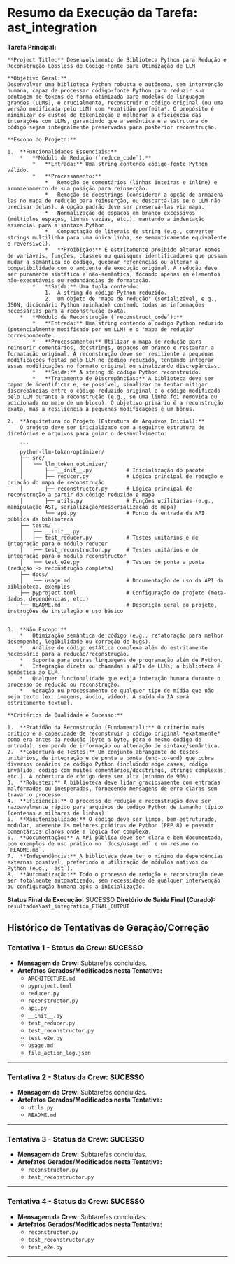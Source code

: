# Resumo da Execução da Tarefa: ast_integration

**Tarefa Principal:**
```
**Project Title:** Desenvolvimento de Biblioteca Python para Redução e Reconstrução Lossless de Código-Fonte para Otimização de LLM

**Objetivo Geral:**
Desenvolver uma biblioteca Python robusta e autônoma, sem intervenção humana, capaz de processar código-fonte Python para reduzir sua contagem de tokens de forma otimizada para modelos de linguagem grandes (LLMs), e crucialmente, reconstruir o código original (ou uma versão modificada pelo LLM) com *exatidão perfeita*. O propósito é minimizar os custos de tokenização e melhorar a eficiência das interações com LLMs, garantindo que a semântica e a estrutura do código sejam integralmente preservadas para posterior reconstrução.

**Escopo do Projeto:**

1.  **Funcionalidades Essenciais:**
    *   **Módulo de Redução (`reduce_code`):**
        *   **Entrada:** Uma string contendo código-fonte Python válido.
        *   **Processamento:**
            *   Remoção de comentários (linhas inteiras e inline) e armazenamento de sua posição para reinserção.
            *   Remoção de docstrings (considerar a opção de armazená-las no mapa de redução para reinserção, ou descartá-las se o LLM não precisar delas). A opção padrão deve ser preservá-las via mapa.
            *   Normalização de espaços em branco excessivos (múltiplos espaços, linhas vazias, etc.), mantendo a indentação essencial para a sintaxe Python.
            *   Compactação de literais de string (e.g., converter strings multilinha para uma única linha, se semanticamente equivalente e reversível).
            *   **Proibição:** É estritamente proibido alterar nomes de variáveis, funções, classes ou quaisquer identificadores que possam mudar a semântica do código, quebrar referências ou alterar a compatibilidade com o ambiente de execução original. A redução deve ser puramente sintática e não-semântica, focando apenas em elementos não-executáveis ou redundâncias de formatação.
        *   **Saída:** Uma tupla contendo:
            1.  A string do código Python reduzido.
            2.  Um objeto de "mapa de redução" (serializável, e.g., JSON, dicionário Python aninhado) contendo todas as informações necessárias para a reconstrução exata.
    *   **Módulo de Reconstrução (`reconstruct_code`):**
        *   **Entrada:** Uma string contendo o código Python reduzido (potencialmente modificado por um LLM) e o "mapa de redução" correspondente.
        *   **Processamento:** Utilizar o mapa de redução para reinserir comentários, docstrings, espaços em branco e restaurar a formatação original. A reconstrução deve ser resiliente a pequenas modificações feitas pelo LLM no código reduzido, tentando integrar essas modificações no formato original ou sinalizando discrepâncias.
        *   **Saída:** A string do código Python reconstruído.
        *   **Tratamento de Discrepâncias:** A biblioteca deve ser capaz de identificar e, se possível, sinalizar ou tentar mitigar discrepâncias entre o código reduzido original e o código modificado pelo LLM durante a reconstrução (e.g., se uma linha foi removida ou adicionada no meio de um bloco). O objetivo primário é a reconstrução exata, mas a resiliência a pequenas modificações é um bônus.

2.  **Arquitetura do Projeto (Estrutura de Arquivos Inicial):**
    O projeto deve ser inicializado com a seguinte estrutura de diretórios e arquivos para guiar o desenvolvimento:

    ```
    python-llm-token-optimizer/
    ├── src/
    │   └── llm_token_optimizer/
    │       ├── __init__.py           # Inicialização do pacote
    │       ├── reducer.py            # Lógica principal de redução e criação do mapa de reconstrução
    │       ├── reconstructor.py      # Lógica principal de reconstrução a partir do código reduzido e mapa
    │       ├── utils.py              # Funções utilitárias (e.g., manipulação AST, serialização/desserialização do mapa)
    │       └── api.py                # Ponto de entrada da API pública da biblioteca
    ├── tests/
    │   ├── __init__.py
    │   ├── test_reducer.py           # Testes unitários e de integração para o módulo reducer
    │   ├── test_reconstructor.py     # Testes unitários e de integração para o módulo reconstructor
    │   └── test_e2e.py               # Testes de ponta a ponta (redução -> reconstrução completa)
    ├── docs/
    │   └── usage.md                  # Documentação de uso da API da biblioteca, exemplos
    ├── pyproject.toml                # Configuração do projeto (meta-dados, dependências, etc.)
    └── README.md                     # Descrição geral do projeto, instruções de instalação e uso básico
    ```

3.  **Não Escopo:**
    *   Otimização semântica de código (e.g., refatoração para melhor desempenho, legibilidade ou correção de bugs).
    *   Análise de código estática complexa além do estritamente necessário para a redução/reconstrução.
    *   Suporte para outras linguagens de programação além de Python.
    *   Integração direta ou chamadas a APIs de LLMs; a biblioteca é agnóstica ao LLM.
    *   Qualquer funcionalidade que exija interação humana durante o processo de redução ou reconstrução.
    *   Geração ou processamento de qualquer tipo de mídia que não seja texto (ex: imagens, áudio, vídeo). A saída da IA será estritamente textual.

**Critérios de Qualidade e Sucesso:**

1.  **Exatidão da Reconstrução (Fundamental):** O critério mais crítico é a capacidade de reconstruir o código original *exatamente* como era antes da redução (byte a byte, para o mesmo código de entrada), sem perda de informação ou alteração de sintaxe/semântica.
2.  **Cobertura de Testes:** Um conjunto abrangente de testes unitários, de integração e de ponta a ponta (end-to-end) que cubra diversos cenários de código Python (incluindo edge cases, código inválido, código com muitos comentários/docstrings, strings complexas, etc.). A cobertura de código deve ser alta (mínimo de 90%).
3.  **Robustez:** A biblioteca deve lidar graciosamente com entradas malformadas ou inesperadas, fornecendo mensagens de erro claras sem travar o processo.
4.  **Eficiência:** O processo de redução e reconstrução deve ser razoavelmente rápido para arquivos de código Python de tamanho típico (centenas a milhares de linhas).
5.  **Manutenibilidade:** O código deve ser limpo, bem-estruturado, modular, aderente às melhores práticas de Python (PEP 8) e possuir comentários claros onde a lógica for complexa.
6.  **Documentação:** A API pública deve ser clara e bem documentada, com exemplos de uso prático no `docs/usage.md` e um resumo no `README.md`.
7.  **Independência:** A biblioteca deve ter o mínimo de dependências externas possível, preferindo a utilização de módulos nativos do Python (e.g., `ast`).
8.  **Automatização:** Todo o processo de redução e reconstrução deve ser totalmente automatizado, sem necessidade de qualquer intervenção ou configuração humana após a inicialização.
```

**Status Final da Execução:** SUCESSO
**Diretório de Saída Final (Curado):** `resultados\ast_integration_FINAL_OUTPUT`

## Histórico de Tentativas de Geração/Correção

### Tentativa 1 - Status da Crew: SUCESSO
* **Mensagem da Crew:** Subtarefas concluídas.
* **Artefatos Gerados/Modificados nesta Tentativa:**
  - `ARCHITECTURE.md`
  - `pyproject.toml`
  - `reducer.py`
  - `reconstructor.py`
  - `api.py`
  - `__init__.py`
  - `test_reducer.py`
  - `test_reconstructor.py`
  - `test_e2e.py`
  - `usage.md`
  - `file_action_log.json`
---
### Tentativa 2 - Status da Crew: SUCESSO
* **Mensagem da Crew:** Subtarefas concluídas.
* **Artefatos Gerados/Modificados nesta Tentativa:**
  - `utils.py`
  - `README.md`
---
### Tentativa 3 - Status da Crew: SUCESSO
* **Mensagem da Crew:** Subtarefas concluídas.
* **Artefatos Gerados/Modificados nesta Tentativa:**
  - `reconstructor.py`
  - `test_reconstructor.py`
---
### Tentativa 4 - Status da Crew: SUCESSO
* **Mensagem da Crew:** Subtarefas concluídas.
* **Artefatos Gerados/Modificados nesta Tentativa:**
  - `reconstructor.py`
  - `test_reconstructor.py`
  - `test_e2e.py`
---
